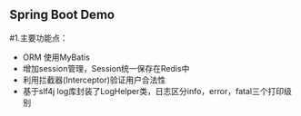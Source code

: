 ## Spring Boot Demo

#1.主要功能点：

- ORM 使用MyBatis
- 增加session管理，Session统一保存在Redis中
- 利用拦截器(Interceptor)验证用户合法性
- 基于slf4j log库封装了LogHelper类，日志区分info，error，fatal三个打印级别